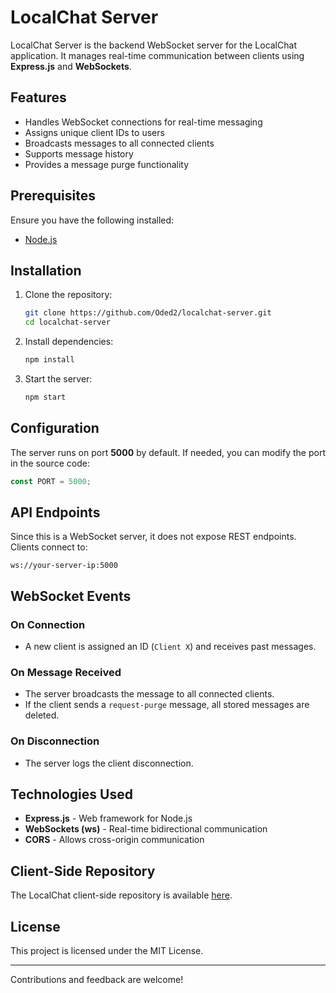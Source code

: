 # LocalChat Server

LocalChat Server is the backend WebSocket server for the LocalChat application. It manages real-time communication between clients using **Express.js** and **WebSockets**.

## Features

- Handles WebSocket connections for real-time messaging
- Assigns unique client IDs to users
- Broadcasts messages to all connected clients
- Supports message history
- Provides a message purge functionality

## Prerequisites

Ensure you have the following installed:

- [Node.js](https://nodejs.org/)

## Installation

1. Clone the repository:

   ```sh
   git clone https://github.com/Oded2/localchat-server.git
   cd localchat-server
   ```

2. Install dependencies:

   ```sh
   npm install
   ```

3. Start the server:
   ```sh
   npm start
   ```

## Configuration

The server runs on port **5000** by default. If needed, you can modify the port in the source code:

```js
const PORT = 5000;
```

## API Endpoints

Since this is a WebSocket server, it does not expose REST endpoints. Clients connect to:

```
ws://your-server-ip:5000
```

## WebSocket Events

### On Connection

- A new client is assigned an ID (`Client X`) and receives past messages.

### On Message Received

- The server broadcasts the message to all connected clients.
- If the client sends a `request-purge` message, all stored messages are deleted.

### On Disconnection

- The server logs the client disconnection.

## Technologies Used

- **Express.js** - Web framework for Node.js
- **WebSockets (ws)** - Real-time bidirectional communication
- **CORS** - Allows cross-origin communication

## Client-Side Repository

The LocalChat client-side repository is available [here](https://github.com/Oded2/LocalChat-Client).

## License

This project is licensed under the MIT License.

---

Contributions and feedback are welcome!
